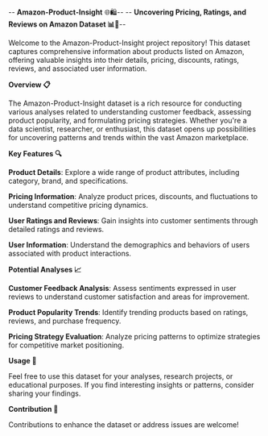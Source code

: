 -- **Amazon-Product-Insight** 🌐🛍️--
-- **Uncovering Pricing, Ratings, and Reviews on Amazon Dataset 📊🌟**--

Welcome to the Amazon-Product-Insight project repository! This dataset captures comprehensive information about products listed on Amazon, offering valuable insights into their details, pricing, discounts, ratings, reviews, and associated user information.

**Overview 📋**

The Amazon-Product-Insight dataset is a rich resource for conducting various analyses related to understanding customer feedback, assessing product popularity, and formulating pricing strategies. Whether you're a data scientist, researcher, or enthusiast, this dataset opens up possibilities for uncovering patterns and trends within the vast Amazon marketplace.

**Key Features 🔍**

**Product Details**: Explore a wide range of product attributes, including category, brand, and specifications.

**Pricing Information**: Analyze product prices, discounts, and fluctuations to understand competitive pricing dynamics.

**User Ratings and Reviews**: Gain insights into customer sentiments through detailed ratings and reviews.

**User Information**: Understand the demographics and behaviors of users associated with product interactions.

**Potential Analyses 📈**

**Customer Feedback Analysis**: Assess sentiments expressed in user reviews to understand customer satisfaction and areas for improvement.

**Product Popularity Trends**: Identify trending products based on ratings, reviews, and purchase frequency.

**Pricing Strategy Evaluation**: Analyze pricing patterns to optimize strategies for competitive market positioning.

**Usage 🚀**

Feel free to use this dataset for your analyses, research projects, or educational purposes. If you find interesting insights or patterns, consider sharing your findings.

**Contribution 🤝**

Contributions to enhance the dataset or address issues are welcome! 